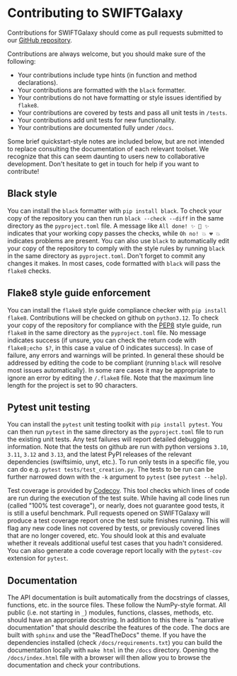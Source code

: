 Contributing to SWIFTGalaxy
===========================

Contributions for SWIFTGalaxy should come as pull requests submitted to our [GitHub repository](https://github.com/SWIFTSIM/swiftgalaxy).

Contributions are always welcome, but you should make sure of the following:

+ Your contributions include type hints (in function and method declarations).
+ Your contributions are formatted with the `black` formatter.
+ Your contributions do not have formatting or style issues identified by `flake8`.
+ Your contributions are covered by tests and pass all unit tests in `/tests`.
+ Your contributions add unit tests for new functionality.
+ Your contributions are documented fully under `/docs`.

Some brief quickstart-style notes are included below, but are not intended to replace consulting the documentation of each relevant toolset. We recognize that this can seem daunting to users new to collaborative development. Don't hesitate to get in touch for help if you want to contribute!

Black style
-----------

You can install the `black` formatter with `pip install black`. To check your copy of the repository you can then run `black --check --diff` in the same directory as the `pyproject.toml` file. A message like `All done! ✨ 🍰 ✨` indicates that your working copy passes the checks, while `Oh no! 💥 💔 💥` indicates problems are present. You can also use `black` to automatically edit your copy of the repository to comply with the style rules by running `black` in the same directory as `pyproject.toml`. Don't forget to commit any changes it makes. In most cases, code formatted with `black` will pass the `flake8` checks.

Flake8 style guide enforcement
------------------------------

You can install the `flake8` style guide compliance checker with `pip install flake8`. Contributions will be checked on github on `python3.12`. To check your copy of the repository for compliance with the [PEP8](https://peps.python.org/pep-0008/) style guide, run `flake8` in the same directory as the `pyproject.toml` file. No message indicates success (if unsure, you can check the return code with `flake8;echo $?`, in this case a value of 0 indicates success). In case of failure, any errors and warnings will be printed. In general these should be addressed by editing the code to be compliant (running `black` will resolve most issues automatically). In some rare cases it may be appropriate to ignore an error by editing the `/.flake8` file. Note that the maximum line length for the project is set to 90 characters.

Pytest unit testing
-------------------

You can install the `pytest` unit testing toolkit with `pip install pytest`. You can then run `pytest` in the same directory as the `pyproject.toml` file to run the existing unit tests. Any test failures will report detailed debugging information. Note that the tests on github are run with python versions `3.10`, `3.11`, `3.12` and `3.13`, and the latest PyPI releases of the relevant dependencies (swiftsimio, unyt, etc.). To run only tests in a specific file, you can do e.g. `pytest tests/test_creation.py`. The tests to be run can be further narrowed down with the `-k` argument to `pytest` (see `pytest --help`).

Test coverage is provided by [Codecov](https://about.codecov.io/). This tool checks which lines of code are run during the execution of the test suite. While having all code lines run (called "100% test coverage"), or nearly, does not guarantee good tests, it is still a useful benchmark. Pull requests opened on SWIFTGalaxy will produce a test coverage report once the test suite finishes running. This will flag any new code lines not covered by tests, or previously covered lines that are no longer covered, etc. You should look at this and evaluate whether it reveals additional useful test cases that you hadn't considered. You can also generate a code coverage report locally with the `pytest-cov` extension for `pytest`.

Documentation
-------------

The API documentation is built automatically from the docstrings of classes, functions, etc. in the source files. These follow the NumPy-style format. All public (i.e. not starting in `_`) modules, functions, classes, methods, etc. should have an appropriate docstring. In addition to this there is "narrative documentation" that should describe the features of the code. The docs are built with `sphinx` and use the "ReadTheDocs" theme. If you have the dependencies installed (check `/docs/requirements.txt`) you can build the documentation locally with `make html` in the `/docs` directory. Opening the `/docs/index.html` file with a browser will then allow you to browse the documentation and check your contributions.
